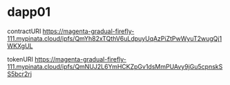 # dapp01

contractURI
https://magenta-gradual-firefly-111.mypinata.cloud/ipfs/QmYh82xTQthV6uLdpuyUqAzPiZtPwWyuT2wugQj1WKXgUL

tokenURI
https://magenta-gradual-firefly-111.mypinata.cloud/ipfs/QmNUJ2L6YmHCKZpGv1dsMmPUAvy9jGu5cpnskSS5bcr2rj